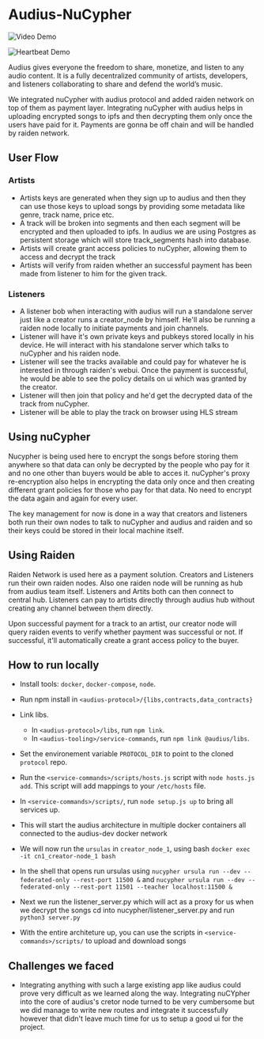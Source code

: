 # Audius-NuCypher
![Video Demo](https://youtu.be/UHpzJ0Nopiohttps://youtu.be/UHpzJ0Nopio)

![Heartbeat Demo](https://user-images.githubusercontent.com/2564234/49080419-dda35680-f243-11e8-90d7-6f649d80e03d.png)

Audius gives everyone the freedom to share, monetize, and listen to any audio content. It is a fully decentralized community of artists, developers, and listeners collaborating to share and defend the world’s music.

We integrated nuCypher with audius protocol and added raiden network on top of them as payment layer. Integrating nuCypher with audius helps in uploading encrypted songs to ipfs and then decrypting them only once the users have paid for it. Payments are gonna be off chain and will be handled by raiden network.

## User Flow

### Artists
- Artists keys are generated when they sign up to audius and then they can use those keys to upload songs by providing some metadata like genre, track name, price etc.
- A track will be broken into segments and then each segment will be encrypted and then uploaded to ipfs. In audius we are using Postgres as persistent storage which will store track_segments hash into database.
- Artists will create grant access policies to nuCypher, allowing them to access and decrypt the track
- Artists will verify from raiden whether an successful payment has been made from listener to him for the given track.

### Listeners
- A listener bob when interacting with audius will run a standalone server just like a creator runs a creator_node by himself. He'll also be running a raiden node locally to initiate payments and join channels.
- Listener will have it's own private keys and pubkeys stored locally in his device. He will interact with his standalone server which talks to nuCypher and his raiden node.
- Listener will see the tracks available and could pay for whatever he is interested in through raiden's webui. Once the payment is successful, he would be able to see the policy details on ui which was granted by the creator.
- Listener will then join that policy and he'd get the decrypted data of the track from nuCypher.
- Listener will be able to play the track on browser using HLS stream

## Using nuCypher
Nucypher is being used here to encrypt the songs before storing them anywhere so that data can only be decrypted by the people who pay for it and no one other than buyers would be able to acces it. nuCypher's proxy re-encryption also helps in encrypting the data only once and then creating different grant policies for those who pay for that data. No need to encrypt the data again and again for every user.

The key management for now is done in a way that creators and listeners both run their own nodes to talk to nuCypher and audius and raiden and so their keys could be stored in their local machine itself.

## Using Raiden
Raiden Network is used here as a payment solution. Creators and Listeners run their own raiden nodes. Also one raiden node will be running as hub from audius team itself. Listeners and Artits both can then connect to central hub. Listeners can pay to artists directly through audius hub without creating any channel between them directly.

Upon successful payment for a track to an artist, our creator node will query raiden events to verify whether payment was successful or not. If successful, it'll automatically create a grant access policy to the buyer.

## How to run locally

- Install tools: `docker`, `docker-compose`, `node`. 
- Run npm install in `<audius-protocol>/{libs,contracts,data_contracts}`
- Link libs. 
  - In `<audius-protocol>/libs`, run `npm link`.
  - In `<audius-tooling>/service-commands`, run `npm link @audius/libs`.
- Set the environement variable `PROTOCOL_DIR` to point to the cloned `protocol` repo.
- Run the `<service-commands>/scripts/hosts.js` script with `node hosts.js add`. This script will add mappings to your `/etc/hosts` file.
- In `<service-commands>/scripts/`, run `node setup.js up` to bring all services up.
- This will start the audius architecture in multiple docker containers all connected to the audius-dev docker network
- We will now run the `ursulas` in `creator_node_1`, using bash `docker exec -it cn1_creator-node_1 bash`
- In the shell that opens run ursulas using `nucypher ursula run --dev --federated-only --rest-port 11500 &` and `nucypher ursula run --dev --federated-only --rest-port 11501 --teacher localhost:11500 &`
- Next we run the listener_server.py which will act as a proxy for us when we decrypt the songs cd into nucypher/listener_server.py and run `python3 server.py`

- With the entire architeture up, you can use the scripts in `<service-commands>/scripts/` to upload and download songs



## Challenges we faced
- Integrating anything with such a large existing app like audius could prove very difficult as we learned along the way. Integrating nuCYpher into the core of audius's cretor node turned to be very cumbersome but we did manage to write new routes and integrate it successfully however that didn't leave much time for us to setup a good ui for the project.

